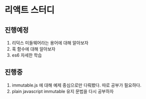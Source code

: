 # 리액트 스터디

## 진행예정
1. 리덕스 미들웨어라는 용어에 대해 알아보자
2. 훅 함수에 대해 알아보자
3. es6 자세한 학습

## 진행중
1. immutable.js 에 대해 예제 중심으로만 다뤄봤다. 따로 공부가 필요하다.
2. plain javascript immutable 유지 문법을 다시 공부하자

